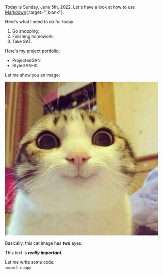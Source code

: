 Today is Sunday, June 5th, 2022.
Let's have a look at how to use [Markdown](https://www.markdownguide.org/cheat-sheet/){:target="_blank"}.

Here's what I need to do for today:
1. Go shopping;
2. Finishing homework;
3. Take SAT.

Here's my project portfolio:
- ProjectedGAN
- StyleGAN-XL

Let me show you an image:

![image](cat.png)  


Basically, this cat image has **two** eyes.

This text is <em><strong>really important</strong></em>.


Let me write some code:  
`import numpy`
